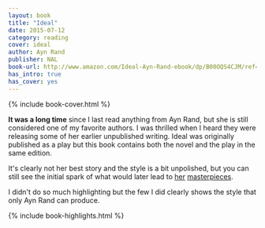 ```yaml
---
layout: book
title: "Ideal"
date: 2015-07-12
category: reading
cover: ideal
author: Ayn Rand
publisher: NAL
book-url: http://www.amazon.com/Ideal-Ayn-Rand-ebook/dp/B00OQS4CJM/ref=tmm_kin_swatch_0?_encoding=UTF8&sr=&qid=
has_intro: true
has_cover: yes
---
```

{% include book-cover.html %}

**It was a long time** since I last read anything from Ayn Rand, but she is still considered one of my favorite authors. I was thrilled when I heard they were releasing some of her earlier unpublished writing. Ideal was originally published as a play but this book contains both the novel and the play in the same edition.

It's clearly not her best story and the style is a bit unpolished, but you can still see the initial spark of what would later lead to [her](/reading/atlas-shrugged) [masterpieces](/reading/the-fountainhead).

I didn't do so much highlighting but the few I did clearly shows the style that only Ayn Rand can produce.

{% include book-highlights.html %}
